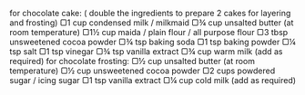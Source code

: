 for chocolate cake: ( double the ingredients to prepare 2 cakes for layering and frosting)
▢1 cup condensed milk / milkmaid
▢¾ cup unsalted butter (at room temperature)
▢1½ cup maida / plain flour / all purpose flour
▢3 tbsp unsweetened cocoa powder
▢¾ tsp baking soda
▢1 tsp baking powder
▢¼ tsp salt
▢1 tsp vinegar
▢¾ tsp vanilla extract
▢¾ cup warm milk (add as required)
for chocolate frosting:
▢½ cup unsalted butter (at room temperature)
▢½ cup unsweetened cocoa powder
▢2 cups powdered sugar / icing sugar
▢1 tsp vanilla extract
▢¼ cup cold milk (add as required)